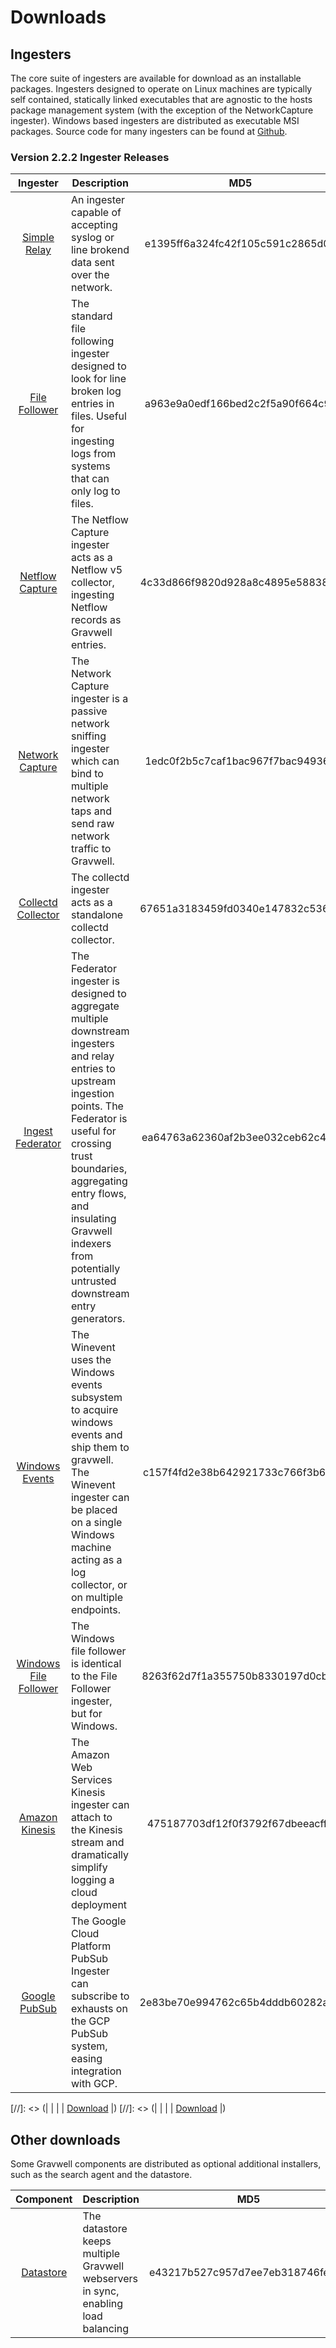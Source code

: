 # Downloads

## Ingesters

The core suite of ingesters are available for download as an installable packages.  Ingesters designed to operate on Linux machines are typically self contained, statically linked executables that are agnostic to the hosts package management system (with the exception of the NetworkCapture ingester).  Windows based ingesters are distributed as executable MSI packages.  Source code for many ingesters can be found at [Github](https://github.com/gravwell/ingesters).


### Version 2.2.2 Ingester Releases
| Ingester | Description | MD5 | More Info |
|:--------:|-------------|:---:|----------:|
| [Simple Relay](#!ingesters/ingesters.md#Simple_Relay) | An ingester capable of accepting syslog or line brokend data sent over the network. |e1395ff6a324fc42f105c591c2865d06| [Download](https://update.gravwell.io/files/gravwell_simple_relay_installer_2.2.2.tar.bz2)|
| [File Follower](#!ingesters/ingesters.md#File_Follower) | The standard file following ingester designed to look for line broken log entries in files.  Useful for ingesting logs from systems that can only log to files. |a963e9a0edf166bed2c2f5a90f664c9a| [Download](https://update.gravwell.io/files/gravwell_file_follow_installer_2.2.2.tar.bz2) |
| [Netflow Capture](#!ingesters/ingesters.md#Netflow_Ingester) | The Netflow Capture ingester acts as a Netflow v5 collector, ingesting Netflow records as Gravwell entries. |4c33d866f9820d928a8c4895e58838a8| [Download](http://update.gravwell.io/files/gravwell_netflow_capture_installer_2.2.2.tar.bz2) |
| [Network Capture](#!ingesters/ingesters.md#Network_Ingester) | The Network Capture ingester is a passive network sniffing ingester which can bind to multiple network taps and send raw network traffic to Gravwell. |1edc0f2b5c7caf1bac967f7bac949366| [Download](https://update.gravwell.io/files/gravwell_network_capture_installer_2.2.2.tar.bz2) |
| [Collectd Collector](#!ingesters/ingesters.md#collectd) | The collectd ingester acts as a standalone collectd collector.  |67651a3183459fd0340e147832c536a2| [Download](https://update.gravwell.io/files/gravwell_collectd_installer_2.2.2.tar.bz2) |
| [Ingest Federator](#!ingesters/ingesters.md#Federator_Ingester) | The Federator ingester is designed to aggregate multiple downstream ingesters and relay entries to upstream ingestion points.  The Federator is useful for crossing trust boundaries, aggregating entry flows, and insulating Gravwell indexers from potentially untrusted downstream entry generators. |ea64763a62360af2b3ee032ceb62c490| [Download](https://update.gravwell.io/files/gravwell_federator_installer_2.2.2.tar.bz2) |
| [Windows Events](#!ingesters/ingesters.md#Windows_Event_Service) | The Winevent uses the Windows events subsystem to acquire windows events and ship them to gravwell.  The Winevent ingester can be placed on a single Windows machine acting as a log collector, or on multiple endpoints. |c157f4fd2e38b642921733c766f3b61e| [Download](https://update.gravwell.io/files/gravwell_win_events_2.2.1.msi) |
| [Windows File Follower](#!ingesters/ingesters.md#File_Follower) | The Windows file follower is identical to the File Follower ingester, but for Windows. |8263f62d7f1a355750b8330197d0cbaa| [Download](https://update.gravwell.io/files/gravwell_file_follow_2.2.1.msi) |
| [Amazon Kinesis](#!ingesters/ingesters.md#Kinesis_Ingester) | The Amazon Web Services Kinesis ingester can attach to the Kinesis stream and dramatically simplify logging a cloud deployment |475187703df12f0f3792f67dbeeacff4| [Download](https://update.gravwell.io/files/gravwell_kinesis_ingest_installer_2.2.2.tar.bz2)|
| [Google PubSub](#!ingesters/ingesters.md#GCP_PubSub) | The Google Cloud Platform PubSub Ingester can subscribe to exhausts on the GCP PubSub system, easing integration with GCP. |2e83be70e994762c65b4dddb60282a94| [Download](https://update.gravwell.io/files/gravwell_pubsub_ingest_installer_2.2.2.tar.bz2)|

[//]: <> (| [](#!ingesters/ingesters.md#) | | | [Download](https://update.gravwell.io/files/) |)
[//]: <> (| [](#!ingesters/ingesters.md#) | | | [Download](https://update.gravwell.io/files/) |)

## Other downloads

Some Gravwell components are distributed as optional additional installers, such as the search agent and the datastore.

| Component | Description | MD5 | More Info |
|:---------:|-------------|:---:|----------:|
| [Datastore](#!distributed/frontend.md) | The datastore keeps multiple Gravwell webservers in sync, enabling load balancing |e43217b527c957d7ee7eb318746fed43| [Download](https://update.gravwell.io/files/gravwell_datastore_installer_2.2.2.tar.bz2) |
